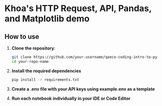 # Khoa's HTTP Request, API, Pandas, and Matplotlib demo

## How to use

1. **Clone the repository**:

    ```sh
    git clone https://github.com/your-username/qaeco-coding-intro-to-python.git
   cd your-repo-name
   ```

2. **Install the required dependencies**

    ```sh
    pip install -r requirements.txt
    ```

3. **Create a .env file with your API keys using example.env as a template**

4. **Run each notebook individually in your IDE or Code Editor**
